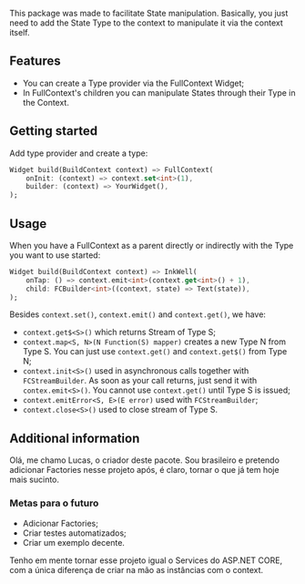 <!--
This README describes the package. If you publish this package to pub.dev,
this README's contents appear on the landing page for your package.

For information about how to write a good package README, see the guide for
[writing package pages](https://dart.dev/guides/libraries/writing-package-pages).

For general information about developing packages, see the Dart guide for
[creating packages](https://dart.dev/guides/libraries/create-library-packages)
and the Flutter guide for
[developing packages and plugins](https://flutter.dev/developing-packages).
-->

This package was made to facilitate State manipulation. Basically, you just need to add the State Type to the context to manipulate it via the context itself.

## Features

- You can create a Type provider via the FullContext Widget;
- In FullContext's children you can manipulate States through their Type in the Context.

## Getting started

Add type provider and create a type:

```dart
Widget build(BuildContext context) => FullContext(
    onInit: (context) => context.set<int>(1),
    builder: (context) => YourWidget(),
);
```

## Usage

When you have a FullContext as a parent directly or indirectly with the Type you want to use started:

```dart
Widget build(BuildContext context) => InkWell(
    onTap: () => context.emit<int>(context.get<int>() + 1),
    child: FCBuilder<int>((context, state) => Text(state)),
);
```

Besides `context.set()`, `context.emit()` and `context.get()`, we have:

- `context.get$<S>()` which returns Stream of Type S;
- `context.map<S, N>(N Function(S) mapper)` creates a new Type N from Type S. You can just use `context.get()` and `context.get$()` from Type N;
- `context.init<S>()` used in asynchronous calls together with `FCStreamBuilder`. As soon as your call returns, just send it with `contex.emit<S>()`. You cannot use `context.get()` until Type S is issued;
- `context.emitError<S, E>(E error)` used with `FCStreamBuilder`;
- `context.close<S>()` used to close stream of Type S.


## Additional information

Olá, me chamo Lucas, o criador deste pacote. Sou brasileiro e pretendo adicionar Factories nesse projeto após, é claro, tornar o que já tem hoje mais sucinto.

### Metas para o futuro

- Adicionar Factories;
- Criar testes automatizados;
- Criar um exemplo decente.

Tenho em mente tornar esse projeto igual o Services do ASP.NET CORE, com a única diferença de criar na mão as instâncias com o context.
